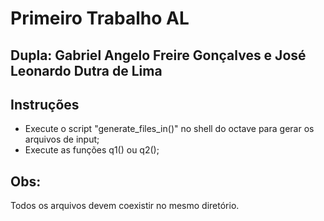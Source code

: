 # Primeiro Trabalho AL

## Dupla: Gabriel Angelo Freire Gonçalves e José Leonardo Dutra de Lima

## Instruções 

* Execute o script "generate_files_in()" no shell do octave para gerar os arquivos de input;
* Execute as funções q1() ou q2();

## Obs: 
Todos os arquivos devem coexistir no mesmo diretório.



